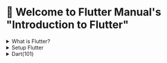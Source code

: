 # :wave: Welcome to Flutter Manual's "Introduction to Flutter"

<details><summary>What is Flutter?</summary>
<hr>
  
## What is Flutter?
 - **Flutter** เป็น Framework ในการพัฒนา Mobile Application พัฒนาและสนับสนุนโดย Google สามารถพัฒนา app แบบ cross-platform โดยสามารถสร้างและใช้งานได้ใน iOS, Android, พร้อมกับ Desktop และใน Website Flutter ไม่ได้ compiled โดยตรงไปที่ Android หรือ iOS เลย แอพจะเปิดขึ้นได้ด้วยการทำงานร่วมกันของ rendering engine สร้างจาก C++ และ ใช้ Flutter Design UI ที่สร้างจาก Dart
 - **Tools**
   - [pub.dev](https://pub.dev/) : The official package repository for Dart and Flutter apps.
   - [Icon](https://fonts.google.com/icons) : Material Symbols
</details>
<details><summary>Setup Flutter</summary>
<hr>
  
  ### 1. Install Flutter SDK
   - Get the Flutter SDK at: https://docs.flutter.dev/get-started/install/macos
   - If you setup in Mac Silicon, you must to install Rosetta
  
      ```shell  
      sudo softwareupdate --install-rosetta --agree-to-license
      ```
   - Extract the file in the desired location, for example:

      ```shell
      cd ~/Flutter
      unzip ~/Downloads/flutter_macos_3.3.2-stable.zip
      ```
   - Add the flutter tool to your path with 'pwd => path of flutter':
  
     ```shell
     vim .zshrc
     Press 'I'
        export PATH=/Users/username/Documents/Flutter/ENV/flutter/bin:$PATH
     Press ESC
     Type ':wq!'
     ```
     ```shell
     export PATH="$PATH:/Users/username/Documents/Flutter/ENV/flutter/bin"
     ```
   - Run Flutter doctor:
  
     ```shell
     flutter doctor
     ```
  ### 2. Install Xcode
   - Get the Xcode at: https://developer.apple.com/xcode/.
   - Configure the Xcode command-line tools to use the newly-installed version of Xcode by running the following from the command line:
  
     ```shell
     sudo xcode-select --switch /Applications/Xcode.app/Contents/Developer
     sudo xcodebuild -runFirstLaunch
     ```
   - Make sure the Xcode license agreement is signed by either opening Xcode once and confirming or running with command line:
     ```shell
     sudo xcodebuild -license
     ```
   - Set up the iOS simulator. On your Mac, find the Simulator via Spotlight or by using the following command:
  
     ```shell
     open -a Simulator
     ```
   - Install cocoapods
  
     ```shell
     sudo gem install cocoapods
     ```
  ### 3. Install Android Studio
   - Download and install [Android Studio](https://developer.android.com/studio).
   - Set up the Android emulator follow command recommendation.
   - Agree to Android Licenses:
      
     ```shell
     flutter doctor --android-licenses
      ```
  ### 4. Install VS Code
   - Install extension : Flutter, Dart, Highlight Matching Tag, Lorem ipsum, Dart Data Class, GitHub Pull Requests and Issues

</details>
<details><summary>Dart(101)</summary>
<hr>
  
## ⌨️ What is Dart?
  
 - **Dart** คือ ภาษาโปรแกรมที่เอาไว้สำหรับสร้างแอพพลิเคชันบนแพลตฟอร์มที่หลากหลายโดยได้ทั้ง mobile, desktop, server และก็ web ภาษา Dart นี้ถูกสร้างโดย Google และปล่อยให้ใช้งานแบบ open source ทำให้ทุกคนสามารถนำไปใช้งานได้ฟรีๆ และการที่ Dart ถูกออกแบบมาให้ใช้งานได้ง่ายและมีประสิทธิภาพแบบภาษาเชิงวัตถุอื่นๆอย่าง Java C# C++ Dart เป็นภาษาเชิงวัตถุ (Object-oriented programming) ดังนั้งสิ่งที่ขาดไม่ได้เลยก็คือ class นั่นเอง โดยครั้งนี้เรามาลองดูตัวอย่างผ่านการสร้าง class Bicycle

   1️⃣ Define a Bicycle class
     ```dart
     class Bicycle {
       int cadence;
       int _speed = 0;
       int get speed => _speed;
       int gear;

       Bicycle(this.cadence, this.gear);

       void applyBrake(int decrement) {
         _speed -= decrement;
       }

       void speedUp(int increment) {
         _speed += increment;
       }

       @override
       String toString() => 'Bicycle: $_speed mph';
     }
     ```
     
   2️⃣ Main class
     ```dart
     void main() {
       var bike = Bicycle(2,1);
       print('Start : $bike');
       print('Cadence : ${bike.cadence}');
       print('Gear : ${bike.gear}');

       bike.speedUp(20);
       print('Speed after speedUp   : $bike');

       bike.applyBrake(8);
       print('Speed after applyBrake: $bike');
     }
     ```
     
   ☑️ Output
     ```
     Start : Bicycle: 0 km/h
     Cadence : 2
     Gear : 1
     Speed after speedUp   : Bicycle: 20 km/h
     Speed after applyBrake: Bicycle: 12 km/h
     ```
   ⏭️ จากโค้ดนี้จะเห็นว่า มีการประกาศคลาส Bicycle โดยมีตัวแปรที่อยู่ใสคลาสหรือ Attribute ด้วยกัน 3 ตัวคือ cadence (รอบขาในการปั่น), _speed (ความเร็ว), และ gear (เกียร์) ถ้าสังเกตจะเห็นว่าการประกาศคลาสนั้นไม่ต้องระบุ public, private หรือ protected เหมือนในภาษา Java โดยใน Dart นั้นทั้งหมดจะ public เป็นค่าเริ่มต้นอยู่แล้ว นอกจากนี้ยังมี Method ของการเพิ่มและลดความเร็วที่สามารถทำการเรียกใช้เพื่อปรับเปลี่ยนผลลัพธ์ให้กับจักรยานได้
  
## ⌨️ Variable
   - มาตรฐานการตั้งชื่อตัวแปร (Naming Convention)
     - Camel Case: สำหรับการตั้งชื่อตัวแปร โดยตัวแรกเป็นตัวพิมพ์เล็ก คั่นคำต่อไปด้วย ตัวอักษรพิมพ์ใหญ่ เช่น newProductPrice
     - Pascel Case: สำหรับการตั้งชื่อ Class โดยตัวแรกเป็นตัวพิมพ์ใหญ่คั่นคำต่อไปด้วย ตัวอักษรพิมพ์ใหญ่ เช่น MyUserName
     - Snake Case: สำหรับการตั้งชื่อ File or Folder โดยการใช้ตัวพิมพ์เล็ก คั่นคำต่อไปด้วย '_' เช่น number_of_client
   - File and Package name : ใช้การตั้งชื่อด้วยตัวอักษรตัวเล็กทั้งหมดไม่ต้องมี '_' คั่น

## ⌨️ Datatype
   - int : จำนวนเต็ม
   - double : ทศนิยม
   - num : ตัวเลขจำนวนเต็ม และทศนิยม
   - bool : true, false
   - string : ประโยค จะอยู่ใน " " หรือ ' ' (แนะนำให้ใช้แบบ single quote)
   - dynamic : ตัวแปรแบบเปลี่ยนชนิดได้ ซึ่งทุกตัวแปรสามารถเป็น null ได้ สามารถเปลี่ยนแปลง type ได้ตลอด
   - var : เป็นการประกาศชนิดตัวแปรด้วยโปรแกรม เมื่อมีการเลือกเป็น type ไหนแล้วจะเป็น type นั้นจนจบโปรแกรม
   - final : คล้าย var เปลี่ยน type ด้วยโปรแกรม แต่ไม่สามารถเปลี่ยนเป็นค่าอื่นได้ กรณีเป็น Reference/Object Data Types สามารถแก้ไขค่าได้ แต่ไม่สามารถกำหนดค่าให้ตัวแปรใหม่ได้
  
     ```dart
     // Primitive Data Types : int, double, boolean and string
     
     final String name = "NottDev";
     name = "NottDev Edit";  // can't set
     
     // Reference/Object Data Types : List, Map, Object
     
     final List<String> fruits = ['apple', 'orange', 'banana'];
     fruits.removeLast();  // ['apple', 'orange'];
     fruits = [];  // can't set
     ```
   - const : ตัวแปรที่มีกำหนดค่าได้ครั้งเดียว
  
     ```dart
     const Pi = 3.14;
     ```
 - Use => arrow functions.
 - Use {} multi-line functions.
   ฟังก์ชันที่มี return statement เดียวเท่านั้น เราก็สามารถเขียนย่อโดยใช้ Arrow Function ได้ Dart also supports a nice shorthand syntax for any function that has only one expression.
   ```dart
   int add(int x, int y) {
    return x + y;
   }

   // สามารถเขียนย่อได้ว่า

   add(x, y) => x + y;
   ```
 - Use ``//`` for single-line comments and ``/* */`` for multi-line comments.
 - Use ``;`` at the end of statements.
  
</details>
